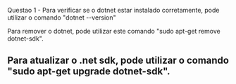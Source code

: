 Questao 1 - Para verificar se o dotnet estar instalado corretamente, pode utilizar o comando "dotnet --version"

Para remover o dotnet, pode utilizar este comando "sudo apt-get remove dotnet-sdk".

Para atualizar o .net sdk, pode utilizar o comando "sudo apt-get upgrade dotnet-sdk".
-----------------------------------------------------------------------------------------------

